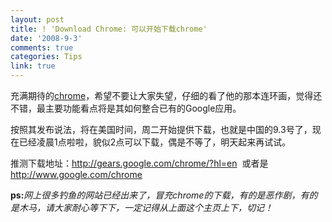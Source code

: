 ```yaml
---
layout: post
title: ! 'Download Chrome: 可以开始下载chrome'
date: '2008-9-3'
comments: true
categories: Tips
link: true
---
```

充满期待的<a href="../../../?action=show&amp;id=377">chrome</a>，希望不要让大家失望，仔细的看了他的那本连环画，觉得还不错，最主要功能看点将是其如何整合已有的Google应用。

按照其发布说法，将在美国时间，周二开始提供下载，也就是中国的9.3号了，现在已经凌晨1点啦啦，貌似2点可以下载，偶是不等了，明天起来再试试。

推测下载地址：<a href="http://gears.google.com/chrome/?hl=en">http://gears.google.com/chrome/?hl=en</a>  或者是 <a href="http://www.google.com/chrome">http://www.google.com/chrome</a>

<strong>ps:</strong><em>网上很多钓鱼的网站已经出来了，冒充chrome的下载，有的是恶作剧，有的是木马，请大家耐心等下下，一定记得从上面这个主页上下，切记！</em>
